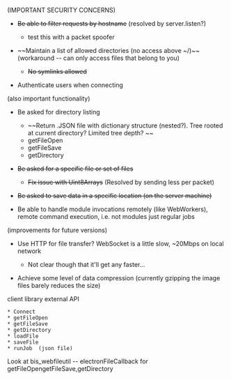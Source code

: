 (IMPORTANT SECURITY CONCERNS)
* ~~Be able to filter requests by hostname~~ (resolved by server.listen?)
    * test this with a packet spoofer

* ~~Maintain a list of allowed directories (no access above ~/)~~ (workaround -- can only access files that belong to you)
    * ~~No symlinks allowed~~

* Authenticate users when connecting 

(also important functionality)

* Be asked for directory listing 
	* ~~Return .JSON file with dictionary structure (nested?). Tree rooted at current directory? Limited tree depth? ~~
	* getFileOpen
	* getFileSave
	* getDirectory

* ~~Be asked for a specific file or set of files~~
    * ~~Fix issue with Uint8Arrays~~ (Resolved by sending less per packet)

* ~~Be asked to save data in a specific location (on the server machine)~~

* Be able to handle module invocations remotely (like WebWorkers), remote command execution, i.e. not modules just regular jobs

(improvements for future versions)

* Use HTTP for file transfer? WebSocket is a little slow, ~20Mbps on local network
    * Not clear though that it'll get any faster...

* Achieve some level of data compression (currently gzipping the image files barely reduces the size)

client library external API

	* Connect
	* getFileOpen
	* getFileSave
	* getDirectory
	* loadFile
	* saveFile 
	* runJob  (json file)

Look at bis_webfileutil -- electronFileCallback for getFileOpengetFileSave,getDirectory